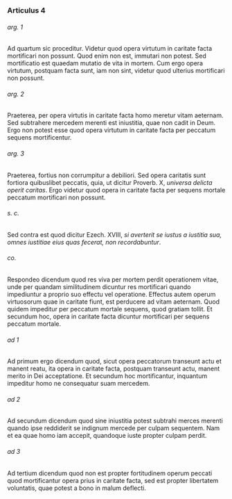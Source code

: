 ### Articulus 4

###### arg. 1
Ad quartum sic proceditur. Videtur quod opera virtutum in caritate facta mortificari non possunt. Quod enim non est, immutari non potest. Sed mortificatio est quaedam mutatio de vita in mortem. Cum ergo opera virtutum, postquam facta sunt, iam non sint, videtur quod ulterius mortificari non possunt.

###### arg. 2
Praeterea, per opera virtutis in caritate facta homo meretur vitam aeternam. Sed subtrahere mercedem merenti est iniustitia, quae non cadit in Deum. Ergo non potest esse quod opera virtutum in caritate facta per peccatum sequens mortificentur.

###### arg. 3
Praeterea, fortius non corrumpitur a debiliori. Sed opera caritatis sunt fortiora quibuslibet peccatis, quia, ut dicitur Proverb. X, *universa delicta operit caritas*. Ergo videtur quod opera in caritate facta per sequens mortale peccatum mortificari non possunt.

###### s. c.
Sed contra est quod dicitur Ezech. XVIII, *si averterit se iustus a iustitia sua, omnes iustitiae eius quas fecerat, non recordabuntur*.

###### co.
Respondeo dicendum quod res viva per mortem perdit operationem vitae, unde per quandam similitudinem dicuntur res mortificari quando impediuntur a proprio suo effectu vel operatione. Effectus autem operum virtuosorum quae in caritate fiunt, est perducere ad vitam aeternam. Quod quidem impeditur per peccatum mortale sequens, quod gratiam tollit. Et secundum hoc, opera in caritate facta dicuntur mortificari per sequens peccatum mortale.

###### ad 1
Ad primum ergo dicendum quod, sicut opera peccatorum transeunt actu et manent reatu, ita opera in caritate facta, postquam transeunt actu, manent merito in Dei acceptatione. Et secundum hoc mortificantur, inquantum impeditur homo ne consequatur suam mercedem.

###### ad 2
Ad secundum dicendum quod sine iniustitia potest subtrahi merces merenti quando ipse reddiderit se indignum mercede per culpam sequentem. Nam et ea quae homo iam accepit, quandoque iuste propter culpam perdit.

###### ad 3
Ad tertium dicendum quod non est propter fortitudinem operum peccati quod mortificantur opera prius in caritate facta, sed est propter libertatem voluntatis, quae potest a bono in malum deflecti.

